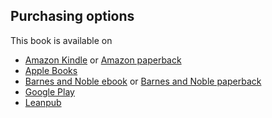 ## Purchasing options

This book is available on 
* [Amazon Kindle][AmazonK] or [Amazon paperback][AmazonS]
* [Apple Books][Apple Books]
* [Barnes and Noble ebook][Barnes and Noble ebook] or [Barnes and Noble paperback][Barnes and Noble paperback]
* [Google Play][Google Play]
* [Leanpub][leanpub]



[AmazonK]:    https://smile.amazon.com/dp/B08MQY1DJC
[AmazonS]:   https://www.amazon.com/dp/1736060619
[Apple Books]:     https://books.apple.com/us/book/python-for-mechanical-and-aerospace-engineering/id1538845575?ls=1
[Barnes and Noble ebook]: https://www.barnesandnoble.com/w/python-for-mechanical-and-aerospace-engineering-alex-kenan/1138022875?ean=2940162705659
[Barnes and Noble paperback]: https://www.barnesandnoble.com/w/python-for-mechanical-and-aerospace-engineering-alex-kenan/1138022875?ean=9781736060629
[Google Play]: https://www.google.com
[Leanpub]: https://leanpub.com/pymae
